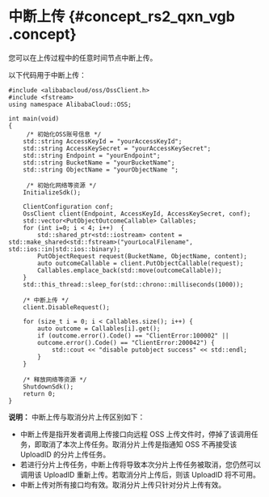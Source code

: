 # 中断上传 {#concept_rs2_qxn_vgb .concept}

您可以在上传过程中的任意时间节点中断上传。

以下代码用于中断上传：

``` {#codeblock_rqd_9ys_nhx}
#include <alibabacloud/oss/OssClient.h>
#include <fstream>
using namespace AlibabaCloud::OSS;

int main(void)
{
     /* 初始化OSS账号信息 */
    std::string AccessKeyId = "yourAccessKeyId";
    std::string AccessKeySecret = "yourAccessKeySecret";
    std::string Endpoint = "yourEndpoint";
    std::string BucketName = "yourBucketName";
    std::string ObjectName = "yourObjectName ";

     /* 初始化网络等资源 */
    InitializeSdk();

    ClientConfiguration conf;
    OssClient client(Endpoint, AccessKeyId, AccessKeySecret, conf);
    std::vector<PutObjectOutcomeCallable> Callables;
    for (int i=0; i < 4; i++)  {  
        std::shared_ptr<std::iostream> content = std::make_shared<std::fstream>("yourLocalFilename", std::ios::in|std::ios::binary);
        PutObjectRequest request(BucketName, ObjectName, content);
        auto outcomeCallable = client.PutObjectCallable(request);
        Callables.emplace_back(std::move(outcomeCallable));
    }
    std::this_thread::sleep_for(std::chrono::milliseconds(1000));

    /* 中断上传 */
    client.DisableRequest();

    for (size_t i = 0; i < Callables.size(); i++) {
        auto outcome = Callables[i].get();
        if (outcome.error().Code() == "ClientError:100002" ||
        outcome.error().Code() == "ClientError:200042") {
            std::cout << "disable putobject success" << std::endl;
        }
    }

    /* 释放网络等资源 */
    ShutdownSdk();
    return 0;
}
```

**说明：** 中断上传与取消分片上传区别如下：

-   中断上传是指开发者调用上传接口向远程 OSS 上传文件时，停掉了该调用任务，即取消了本次上传任务。取消分片上传是指通知 OSS 不再接受该 UploadID 的分片上传任务。
-   若进行分片上传任务，中断上传将导致本次分片上传任务被取消，您仍然可以调用该 UploadID 重新上传。若取消分片上传后，则该 UploadID 将不可用。
-   中断上传对所有接口均有效。取消分片上传只针对分片上传有效。


